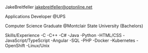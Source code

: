 JakeBreitfeller jakebreitfeller@optonline.net

Applications Developer @UPS

Computer Science Graduate @Montclair State University (Bachelors)

Skills/Experience
-C
-C++
-C#
-Java
-Python
-HTML/CSS
-JavaScript/TypeScript
-Angular
-SQL
-PHP
-Docker
-Kubernetes
-OpenShift
-Linux/Unix
